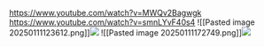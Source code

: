 https://www.youtube.com/watch?v=MWQv2Bagwgk
https://www.youtube.com/watch?v=smnLYvF40s4
![[Pasted image 20250111123612.png]]![](https://github.com/Stehfyn/vault/blob/main/vault/Pasted%20image%2020250111123612.png)
![[Pasted image 20250111172749.png]]![](https://github.com/Stehfyn/vault/blob/main/vault/Pasted%20image%2020250111172749.png)
